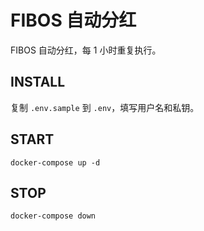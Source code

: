 # FIBOS 自动分红

FIBOS 自动分红，每 1 小时重复执行。

## INSTALL

复制 `.env.sample` 到 `.env`，填写用户名和私钥。

## START

```
docker-compose up -d
```

## STOP

```
docker-compose down
```
